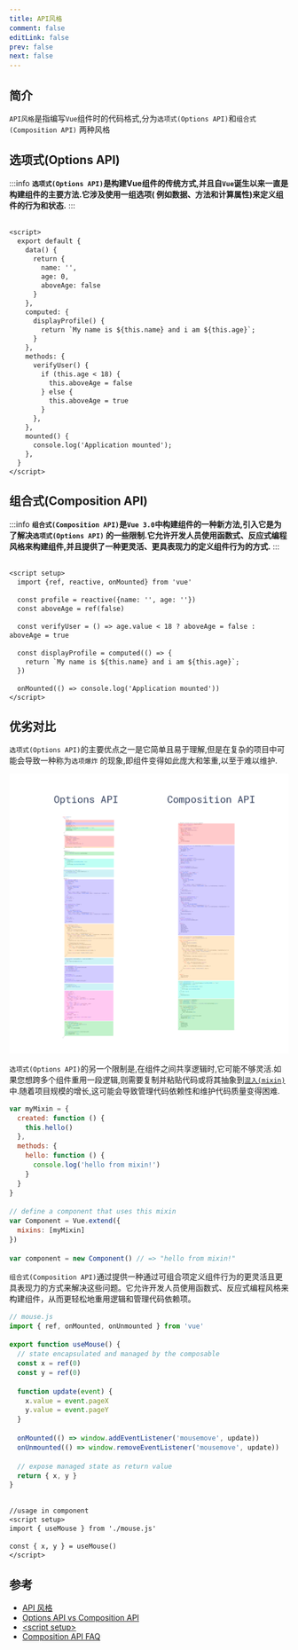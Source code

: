 ```yaml
---
title: API风格
comment: false
editLink: false
prev: false
next: false
---
```


## 简介

``API风格``是指编写``Vue``组件时的代码格式,分为``选项式(Options API)``和``组合式(Composition API)``
两种风格

## 选项式(Options API)

:::info
**``选项式(Options API)``是构建Vue组件的传统方式,并且自``Vue``诞生以来一直是构建组件的主要方法.它涉及使用一组选项(
例如数据、方法和计算属性)来定义组件的行为和状态.**
:::

```vue

<script>
  export default {
    data() {
      return {
        name: '',
        age: 0,
        aboveAge: false
      }
    },
    computed: {
      displayProfile() {
        return `My name is ${this.name} and i am ${this.age}`;
      }
    },
    methods: {
      verifyUser() {
        if (this.age < 18) {
          this.aboveAge = false
        } else {
          this.aboveAge = true
        }
      },
    },
    mounted() {
      console.log('Application mounted');
    },
  }
</script>
```

## 组合式(Composition API)

:::info
**``组合式(Composition API)``是``Vue 3.0``中构建组件的一种新方法,引入它是为了解决``选项式(Options API)``
的一些限制.它允许开发人员使用函数式、反应式编程风格来构建组件,并且提供了一种更灵活、更具表现力的定义组件行为的方式.**
:::

```vue

<script setup>
  import {ref, reactive, onMounted} from 'vue'

  const profile = reactive({name: '', age: ''})
  const aboveAge = ref(false)

  const verifyUser = () => age.value < 18 ? aboveAge = false : aboveAge = true

  const displayProfile = computed(() => {
    return `My name is ${this.name} and i am ${this.age}`;
  })

  onMounted(() => console.log('Application mounted'))
</script>
```

## 优劣对比

``选项式(Options API)``的主要优点之一是它简单且易于理解,但是在复杂的项目中可能会导致一种称为``选项爆炸``
的现象,即组件变得如此庞大和笨重,以至于难以维护.

![](./assets/img.png)

``选项式(Options API)``的另一个限制是,在组件之间共享逻辑时,它可能不够灵活.如果您想跨多个组件重用一段逻辑,则需要复制并粘贴代码或将其抽象到[``混入(mixin)``](./混入.md)中.随着项目规模的增长,这可能会导致管理代码依赖性和维护代码质量变得困难.
```js
var myMixin = {
  created: function () {
    this.hello()
  },
  methods: {
    hello: function () {
      console.log('hello from mixin!')
    }
  }
}

// define a component that uses this mixin
var Component = Vue.extend({
  mixins: [myMixin]
})

var component = new Component() // => "hello from mixin!"

```



``组合式(Composition API)``通过提供一种通过可组合项定义组件行为的更灵活且更具表现力的方式来解决这些问题。它允许开发人员使用函数式、反应式编程风格来构建组件，从而更轻松地重用逻辑和管理代码依赖项。

```js
// mouse.js
import { ref, onMounted, onUnmounted } from 'vue'

export function useMouse() {
  // state encapsulated and managed by the composable
  const x = ref(0)
  const y = ref(0)

  function update(event) {
    x.value = event.pageX
    y.value = event.pageY
  }

  onMounted(() => window.addEventListener('mousemove', update))
  onUnmounted(() => window.removeEventListener('mousemove', update))

  // expose managed state as return value
  return { x, y }
}

```

```vue

//usage in component
<script setup>
import { useMouse } from './mouse.js'

const { x, y } = useMouse()
</script>
```

## 参考

- [API 风格](https://cn.vuejs.org/guide/introduction.html#api-styles)
- [Options API vs Composition API](https://vueschool.io/articles/vuejs-tutorials/options-api-vs-composition-api/)
- [\<script setup>](https://vuejs.org/api/sfc-script-setup.html)
- [Composition API FAQ](https://vuejs.org/guide/extras/composition-api-faq.html#more-flexible-code-organization)
